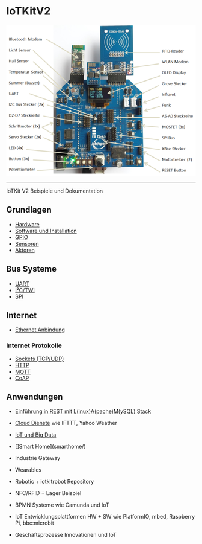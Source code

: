 IoTKitV2
========

![](images/shield.png)

- - -

IoTKit V2 Beispiele und Dokumentation

## Grundlagen

* [Hardware](hw/)
* [Software und Installation](sw/)
* [GPIO](gpio/)
* [Sensoren](sensors/)
* [Aktoren](actors/)

## Bus Systeme

* [UART](uart/)
* [I²C/TWI](i2c/)
* [SPI](spi/)

## Internet 

* [Ethernet Anbindung](eth/)

### Internet Protokolle

* [Sockets (TCP/UDP)](tcpip/)
* [HTTP](http/)
* [MQTT](mqtt/)
* [CoAP](coap/)

## Anwendungen

* [Einführung in REST mit L(inux)A(pache)M(ySQL) Stack](LAM/)
* [Cloud Dienste](cloud/) wie IFTTT, Yahoo Weather
* [IoT und Big Data](bigdata/)
* []Smart Home](smarthome/)
* Industrie Gateway
* Wearables
* Robotic + iotkitrobot Repository
* NFC/RFID + Lager Beispiel
* BPMN Systeme wie Camunda und IoT

* IoT Entwicklungsplattformen HW + SW wie PlatformIO, mbed, Raspberry Pi, bbc:microbit
* Geschäftsprozesse Innovationen und IoT